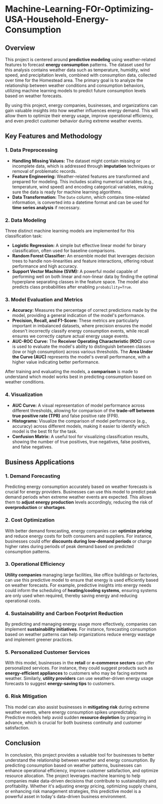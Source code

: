 # Machine-Learning-FOr-Optimizing-USA-Household-Energy-Consumption
## Overview

This project is centered around **predictive modeling** using weather-related features to forecast **energy consumption** patterns. The dataset used for this analysis contains weather data such as temperature, humidity, wind speed, and precipitation levels, combined with consumption data, collected over time for the Homestead area. The primary goal is to analyze the relationship between weather conditions and consumption behaviors, utilizing machine learning models to predict future consumption levels based on weather forecasts.

By using this project, energy companies, businesses, and organizations can gain valuable insights into how weather influences energy demand. This will allow them to optimize their energy usage, improve operational efficiency, and even predict customer behavior during extreme weather events.

## Key Features and Methodology

### 1. Data Preprocessing
- **Handling Missing Values:** The dataset might contain missing or incomplete data, which is addressed through **imputation** techniques or removal of problematic records.
- **Feature Engineering:** Weather-related features are transformed and prepared for modeling. This includes scaling numerical variables (e.g., temperature, wind speed) and encoding categorical variables, making sure the data is ready for machine learning algorithms.
- **Data Transformation:** The `Date` column, which contains time-related information, is converted into a datetime format and can be used for **time series analysis** if necessary.

### 2. Data Modeling
Three distinct machine learning models are implemented for this classification task:
- **Logistic Regression:** A simple but effective linear model for binary classification, often used for baseline comparisons.
- **Random Forest Classifier:** An ensemble model that leverages decision trees to handle non-linearities and feature interactions, offering robust performance and high accuracy.
- **Support Vector Machine (SVM):** A powerful model capable of performing well on both linear and non-linear data by finding the optimal hyperplane separating classes in the feature space. The model also predicts class probabilities after enabling `probability=True`.

### 3. Model Evaluation and Metrics
- **Accuracy:** Measures the percentage of correct predictions made by the model, providing a general indication of the model's performance.
- **Precision, Recall, and F1-Score:** These metrics are particularly important in imbalanced datasets, where precision ensures the model doesn't incorrectly classify energy consumption events, while recall ensures we correctly capture actual energy usage events.
- **AUC-ROC Curve:** The **Receiver Operating Characteristic (ROC)** curve is used to evaluate the model's ability to distinguish between classes (low or high consumption) across various thresholds. The **Area Under the Curve (AUC)** represents the model's overall performance, with a higher value indicating better performance.
   
After training and evaluating the models, a **comparison** is made to understand which model works best in predicting consumption based on weather conditions.

### 4. Visualization
- **AUC Curve:** A visual representation of model performance across different thresholds, allowing for comparison of the **trade-off between true positive rate (TPR)** and false positive rate (FPR).
- **Histograms:** Visualize the comparison of model performance (e.g., accuracy) across different models, making it easier to identify which model is the best fit for the task.
- **Confusion Matrix:** A useful tool for visualizing classification results, showing the number of true positives, true negatives, false positives, and false negatives.

## Business Applications

### 1. Demand Forecasting
Predicting energy consumption accurately based on weather forecasts is crucial for energy providers. Businesses can use this model to predict peak demand periods when extreme weather events are expected. This allows them to **adjust energy production** levels accordingly, reducing the risk of **overproduction** or **shortages**.

### 2. Cost Optimization
With better demand forecasting, energy companies can **optimize pricing** and reduce energy costs for both consumers and suppliers. For instance, businesses could offer **discounts during low-demand periods** or charge higher rates during periods of peak demand based on predicted consumption patterns.

### 3. Operational Efficiency
**Utility companies** managing large facilities, like office buildings or factories, can use this predictive model to ensure that energy is used efficiently based on weather forecasts. For example, predictive insights into energy needs could inform the scheduling of **heating/cooling systems**, ensuring systems are only used when required, thereby saving energy and reducing operational costs.

### 4. Sustainability and Carbon Footprint Reduction
By predicting and managing energy usage more effectively, companies can implement **sustainability initiatives**. For instance, forecasting consumption based on weather patterns can help organizations reduce energy wastage and implement greener practices.

### 5. Personalized Customer Services
With this model, businesses in the **retail** or **e-commerce sectors** can offer personalized services. For instance, they could suggest products such as **energy-efficient appliances** to customers who may be facing extreme weather. Similarly, **utility providers** can use weather-driven energy usage forecasts to suggest **energy-saving tips** to customers.

### 6. Risk Mitigation
This model can also assist businesses in **mitigating risk** during extreme weather events, where energy consumption spikes unpredictably. Predictive models help avoid sudden **resource depletion** by preparing in advance, which is crucial for both business continuity and customer satisfaction.

## Conclusion

In conclusion, this project provides a valuable tool for businesses to better understand the relationship between weather and energy consumption. By predicting consumption based on weather patterns, businesses can enhance operational efficiency, improve customer satisfaction, and optimize resource allocation. The project leverages machine learning to help companies make data-driven decisions that contribute to sustainability and profitability. Whether it's adjusting energy pricing, optimizing supply chains, or enhancing risk management strategies, this predictive model is a powerful asset in today's data-driven business environment.

